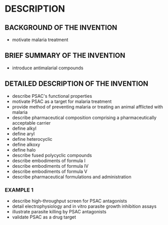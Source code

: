 # DESCRIPTION

## BACKGROUND OF THE INVENTION

- motivate malaria treatment

## BRIEF SUMMARY OF THE INVENTION

- introduce antimalarial compounds

## DETAILED DESCRIPTION OF THE INVENTION

- describe PSAC's functional properties
- motivate PSAC as a target for malaria treatment
- provide method of preventing malaria or treating an animal afflicted with malaria
- describe pharmaceutical composition comprising a pharmaceutically acceptable carrier
- define alkyl
- define aryl
- define heterocyclic
- define alkoxy
- define halo
- describe fused polycyclic compounds
- describe embodiments of formula I
- describe embodiments of formula IV
- describe embodiments of formula V
- describe pharmaceutical formulations and administration

### EXAMPLE 1

- describe high-throughput screen for PSAC antagonists
- detail electrophysiology and in vitro parasite growth inhibition assays
- illustrate parasite killing by PSAC antagonists
- validate PSAC as a drug target

